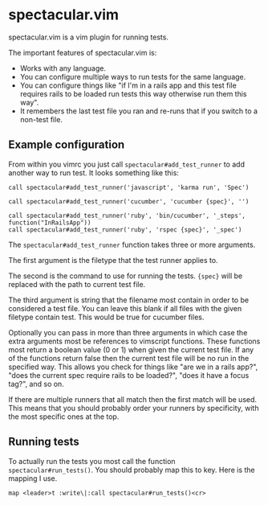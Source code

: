 # spectacular.vim

spectacular.vim is a vim plugin for running tests.

The important features of spectacular.vim is:

- Works with any language.
- You can configure multiple ways to run tests for the same language.
- You can configure things like "if I'm in a rails app and this test file requires rails to be loaded run tests this way otherwise run them this way".
- It remembers the last test file you ran and re-runs that if you switch to a non-test file.

## Example configuration

From within you vimrc you just call `spectacular#add_test_runner` to add another way to run test. It looks something like this:

```vim
call spectacular#add_test_runner('javascript', 'karma run', 'Spec')

call spectacular#add_test_runner('cucumber', 'cucumber {spec}', '')

call spectacular#add_test_runner('ruby', 'bin/cucumber', '_steps', function("InRailsApp"))
call spectacular#add_test_runner('ruby', 'rspec {spec}', '_spec')
```

The `spectacular#add_test_runner` function takes three or more arguments.

The first argument is the filetype that the test runner applies to.

The second is the command to use for running the tests. `{spec}` will be replaced with the path to current test file.

The third argument is string that the filename most contain in order to be considered a test file. You can leave this blank if all files with the given filetype contain test. This would be true for cucumber files.

Optionally you can pass in more than three arguments in which case the extra arguments most be references to vimscript functions. These functions most return a boolean value (0 or 1) when given the current test file. If any of the functions return false then the current test file will be no run in the specified way. This allows you check for things like "are we in a rails app?", "does the current spec require rails to be loaded?", "does it have a focus tag?", and so on.

If there are multiple runners that all match then the first match will be used. This means that you should probably order your runners by specificity, with the most specific ones at the top.

## Running tests
To actually run the tests you most call the function `spectacular#run_tests()`. You should probably map this to key. Here is the mapping I use.

```vim
map <leader>t :write\|:call spectacular#run_tests()<cr>
```

